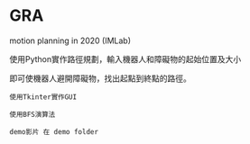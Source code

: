 # GRA
motion planning in 2020 (IMLab)

使用Python實作路徑規劃，輸入機器人和障礙物的起始位置及大小

即可使機器人避開障礙物，找出起點到終點的路徑。

  `使用Tkinter實作GUI`
  
  `使用BFS演算法`

  `demo影片 在 demo folder`
